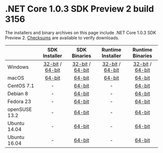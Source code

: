 # .NET Core 1.0.3 SDK Preview 2 build 3156

The installers and binary archives on this page include .NET Core 1.0.3 SDK Preview 2. [Checksums](https://builds.dotnet.microsoft.com/dotnet/checksums/1.0.3-SDK-Preview-2-3156-SHA.txt) are available to verify downloads.

|                         | SDK Installer                                        | SDK Binaries                                        | Runtime Installer | Runtime Binaries |
| ----------------------- | :----------------------------------------------: | :----------------------------------------------:| :--: | :--: |
| Windows                 | [32-bit](https://go.microsoft.com/fwlink/?LinkID=836287) / [64-bit](https://go.microsoft.com/fwlink/?LinkID=836281)  | [32-bit](https://go.microsoft.com/fwlink/?LinkID=836301) / [64-bit](https://go.microsoft.com/fwlink/?LinkID=836296) | [32-bit](https://go.microsoft.com/fwlink/?LinkID=836288) / [64-bit](https://go.microsoft.com/fwlink/?LinkID=836279) | [32-bit](https://go.microsoft.com/fwlink/?LinkID=836294) / [64-bit](https://go.microsoft.com/fwlink/?LinkID=836286) |
| macOS                   | [64-bit](https://go.microsoft.com/fwlink/?LinkID=836275)  | [64-bit](https://go.microsoft.com/fwlink/?LinkID=836291)                          | [64-bit](https://go.microsoft.com/fwlink/?LinkID=836292) | [64-bit](https://go.microsoft.com/fwlink/?LinkID=836277) |
| CentOS 7.1              | -                                                         | [64-bit](https://go.microsoft.com/fwlink/?LinkID=836297)                          | - | [64-bit](https://go.microsoft.com/fwlink/?LinkID=836285) |
| Debian 8                | -                                                         | [64-bit](https://go.microsoft.com/fwlink/?LinkID=836302)                          | - | [64-bit](https://go.microsoft.com/fwlink/?LinkID=836295) |
| Fedora 23               | -                                                         | [64-bit](https://go.microsoft.com/fwlink/?LinkID=836276)                          | - | [64-bit](https://go.microsoft.com/fwlink/?LinkID=836298) |
| openSUSE 13.2           | -                                                         | [64-bit](https://go.microsoft.com/fwlink/?LinkID=836283)                          | - | [64-bit](https://go.microsoft.com/fwlink/?LinkID=836304) |
| Ubuntu 14.04            | -                                                         | [64-bit](https://go.microsoft.com/fwlink/?LinkID=827536)                          | - | [64-bit](https://go.microsoft.com/fwlink/?LinkID=836278) |
| Ubuntu 16.04            | -                                                         | [64-bit](https://go.microsoft.com/fwlink/?LinkID=836289)                          | - | [64-bit](https://go.microsoft.com/fwlink/?LinkID=836290) |
